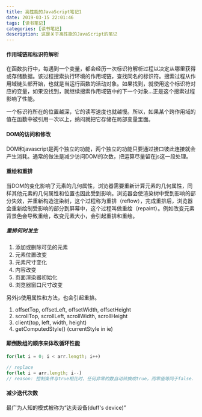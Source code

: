 ```yaml
---
title: 高性能的JavaScript笔记1
date: 2019-03-15 22:01:46
tags: [读书笔记]
categories: [读书笔记]
description: 这是关于高性能的JavaScript的笔记
---
```


#### 作用域链和标识符解析
在函数执行中，每遇到一个变量，都会经历一次标识符解析过程以决定从哪里获得或存储数据。该过程搜索执行环境的作用域链，查找同名的标识符。搜索过程从作用域链头部开始，也就是当运行函数的活动对象。如果找到，就使用这个标识符对应的变量，如果没找到，就继续搜索作用域链中的下一个对象...正是这个搜索过程影响了性能。

一个标识符所在的位置越深，它的读写速度也就越慢。所以，如果某个跨作用域的值在函数中被引用一次以上，纳闷就把它存储在局部变量里面。


#### DOM的访问和修改
DOM和javascript是两个独立的功能，两个独立的功能只要通过接口彼此连接就会产生消耗。通常的做法是减少访问DOM的次数，把运算尽量留在js这一段处理。


#### 重绘和重排
当DOM的变化影响了元素的几何属性，浏览器需要重新计算元素的几何属性，同样其他元素的几何属性和位置也因此受到影响。浏览器会使渲染树中受到影响的部分失效，并重新构造渲染树，这个过程称为重排（reflow），完成重排后，浏览器会重新绘制受影响的部分到屏幕中，这个过程叫做重绘（repaint）。例如改变元素背景色会导致重绘，改变元素大小，会引起重排和重绘。

##### 重排何时发生
1. 添加或删除可见的元素
2. 元素位置改变
3. 元素尺寸变化
4. 内容改变
5. 页面渲染器初始化
6. 浏览器窗口尺寸改变

另外js使用属性和方法，也会引起重排。
1. offsetTop, offsetLeft, offsetWidth, offsetHeight
2. scrollTop, scrollLeft, scrollWidth, scrollHeight
3. client(top, left, width, height)
4. getComputedStyle() (currentStyle in ie)

#### 颠倒数组的顺序来体改循环性能
```js
for(let i = 0; i < arr.length; i++)

// replace
for(let i = arr.length; i--)
// reason: 控制条件与true相比时，任何非零的数自动转换成true，而零值等同于false.
```

#### 减少迭代次数
最广为人知的模式被称为“达夫设备(duff's device)”







